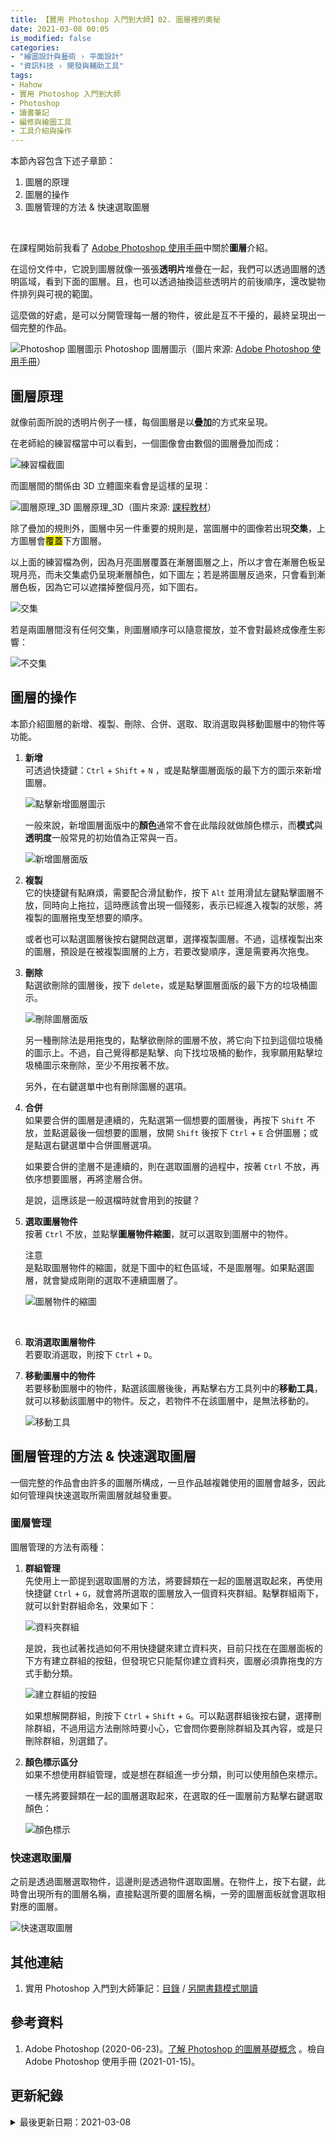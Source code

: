 ```yaml
---
title: 【實用 Photoshop 入門到大師】02. 圖層裡的奧秘
date: 2021-03-08 00:05
is_modified: false
categories:
- "繪圖設計與藝術 › 平面設計"
- "資訊科技 › 開發與輔助工具"
tags:
- Hahow
- 實用 Photoshop 入門到大師
- Photoshop
- 讀書筆記
- 編修與繪圖工具
- 工具介紹與操作
--- 
```


本節內容包含下述子章節：
1. 圖層的原理
2. 圖層的操作
3. 圖層管理的方法 & 快速選取圖層

<!--more-->
<br class="big">

在課程開始前我看了 [Adobe Photoshop 使用手冊](https://helpx.adobe.com/tw/photoshop/using/layer-basics.html)中關於**圖層**介紹。

在這份文件中，它說到圖層就像一張張**透明片**堆疊在一起，我們可以透過圖層的透明區域，看到下面的圖層。且，也可以透過抽換這些透明片的前後順序，還改變物件排列與可視的範圍。

這麼做的好處，是可以分開管理每一層的物件，彼此是互不干擾的，最終呈現出一個完整的作品。
 
<p class="illustration">
    <img src="https://i.imgur.com/raHCeJX.png" alt="Photoshop 圖層圖示">
    Photoshop 圖層圖示（圖片來源: <a href="https://helpx.adobe.com/tw/photoshop/using/layer-basics.html">Adobe Photoshop 使用手冊</a>）
</p>


 
## 圖層原理 
就像前面所說的透明片例子一樣，每個圖層是以**疊加**的方式來呈現。

在老師給的練習檔當中可以看到，一個圖像會由數個的圖層疊加而成：

<p class="illustration">
    <img src="https://i.imgur.com/mY6hy1u.png" alt="練習檔截圖">
</p>

而圖層間的關係由 3D 立體圖來看會是這樣的呈現：

<p class="illustration">
    <img src="https://i.imgur.com/oViVVvI.png" alt="圖層原理_3D">
    圖層原理_3D（圖片來源: <a href="https://hahow.in/courses/5b26587f67ff51001e25cf0a/assignments?item=5b34d81791606b001eb9d6e7&panelMode=PLAY_LIST">課程教材</a>）
</p>

除了疊加的規則外，圖層中另一件重要的規則是，當圖層中的圖像若出現**交集**，上方圖層會<mark>覆蓋</mark>下方圖層。

以上面的練習檔為例，因為月亮圖層覆蓋在漸層圖層之上，所以才會在漸層色板呈現月亮，而未交集處仍呈現漸層顏色，如下圖左；若是將圖層反過來，只會看到漸層色板，因為它可以遮擋掉整個月亮，如下圖右。

<p class="illustration">
    <img src="https://i.imgur.com/h6epxP1.png" alt="交集">
</p>

若是兩圖層間沒有任何交集，則圖層順序可以隨意擺放，並不會對最終成像產生影響：
 
<p class="illustration">
    <img src="https://i.imgur.com/VRLFWn1.png" alt="不交集">
</p>



## 圖層的操作
本節介紹圖層的新增、複製、刪除、合併、選取、取消選取與移動圖層中的物件等功能。

1. **新增**  
    可透過快捷鍵：`Ctrl` + `Shift` + `N` ，或是點擊圖層面版的最下方的圖示來新增圖層。
    <p class="illustration">
        <img src="https://i.imgur.com/IbtjPhL.png" alt="點擊新增圖層圖示">
    </p>
    
    一般來說，新增圖層面版中的**顏色**通常不會在此階段就做顏色標示，而**模式**與**透明度**一般常見的初始值為正常與一百。
    <p class="illustration">
        <img src="https://i.imgur.com/GXh6bn7.png" alt="新增圖層面版">
    </p>
    
2. **複製**  
    它的快捷鍵有點麻煩，需要配合滑鼠動作，按下 `Alt` 並用滑鼠左鍵點擊圖層不放，同時向上拖拉，這時應該會出現一個殘影，表示已經進入複製的狀態，將複製的圖層拖曳至想要的順序。
    
    或者也可以點選圖層後按右鍵開啟選單，選擇複製圖層。不過，這樣複製出來的圖層，預設是在被複製圖層的上方，若要改變順序，還是需要再次拖曳。
    
3. **刪除**  
    點選欲刪除的圖層後，按下 `delete`，或是點擊圖層面版的最下方的垃圾桶圖示。
    <p class="illustration">
        <img src="https://i.imgur.com/r2r1Vtl.png" alt="刪除圖層面版">
    </p>

    另一種刪除法是用拖曳的，點擊欲刪除的圖層不放，將它向下拉到這個垃圾桶的圖示上。不過，自己覺得都是點擊、向下找垃圾桶的動作，我寧願用點擊垃圾桶圖示來刪除，至少不用按著不放。
    
    另外，在右鍵選單中也有刪除圖層的選項。

4. **合併**  
    如果要合併的圖層是連續的，先點選第一個想要的圖層後，再按下 `Shift` 不放，並點選最後一個想要的圖層，放開 `Shift` 後按下 `Ctrl` + `E` 合併圖層；或是點選右鍵選單中合併圖層選項。
    
    如果要合併的塗層不是連續的，則在選取圖層的過程中，按著 `Ctrl` 不放，再依序想要圖層，再將塗層合併。
    
    是說，這應該是一般選檔時就會用到的按鍵？
    
5. **選取圖層物件**  
    按著 `Ctrl` 不放，並點擊**圖層物件縮圖**，就可以選取到圖層中的物件。

    <div class="alert danger">
    <div class="head">注意</div>
    是點取圖層物件的縮圖，就是下圖中的紅色區域，不是圖層喔。如果點選圖層，就會變成剛剛的選取不連續圖層了。      
    <p class="illustration">
        <img src="https://i.imgur.com/4OxLxQO.png" alt="圖層物件的縮圖">
    </p>
    </div>

    <br class="big">
    
6. **取消選取圖層物件**  
    若要取消選取，則按下 `Ctrl` + `D`。
    
7. **移動圖層中的物件**  
    若要移動圖層中的物件，點選該圖層後後，再點擊右方工具列中的**移動工具**，就可以移動該圖層中的物件。反之，若物件不在該圖層中，是無法移動的。
    
    <p class="illustration">
        <img src="https://i.imgur.com/m7qu401.png" alt="移動工具">
    </p>



## 圖層管理的方法 & 快速選取圖層
一個完整的作品會由許多的圖層所構成，一旦作品越複雜使用的圖層會越多，因此如何管理與快速選取所需圖層就越發重要。


### 圖層管理
圖層管理的方法有兩種：
1. **群組管理**  
    先使用上一節提到選取圖層的方法，將要歸類在一起的圖層選取起來，再使用快捷鍵 `Ctrl` + `G`，就會將所選取的圖層放入一個資料夾群組。點擊群組兩下，就可以針對群組命名，效果如下：
    <p class="illustration">
        <img src="https://i.imgur.com/lyoYatw.png" alt="資料夾群組">
    </p>
    
    是說，我也試著找過如何不用快捷鍵來建立資料夾，目前只找在在圖層面板的下方有建立群組的按鈕，但發現它只能幫你建立資料夾，圖層必須靠拖曳的方式手動分類。
    <p class="illustration">
        <img src="https://i.imgur.com/sBSfiOl.png" alt="建立群組的按鈕">
    </p>
        
    如果想解開群組，則按下 `Ctrl` + `Shift` + `G`。可以點選群組後按右鍵，選擇刪除群組，不過用這方法刪除時要小心，它會問你要刪除群組及其內容，或是只刪除群組，別選錯了。
 
2. **顏色標示區分**  
    如果不想使用群組管理，或是想在群組進一步分類，則可以使用顏色來標示。
    
    一樣先將要歸類在一起的圖層選取起來，在選取的任一圖層前方點擊右鍵選取顏色：
    <p class="illustration">
        <img src="https://i.imgur.com/7Kg3zxq.png" alt="顏色標示">
    </p>


### 快速選取圖層
之前是透過圖層選取物件，這邊則是透過物件選取圖層。在物件上，按下右鍵，此時會出現所有的圖層名稱，直接點選所要的圖層名稱，一旁的圖層面板就會選取相對應的圖層。
<p class="illustration">
    <img src="https://i.imgur.com/aM0ruBe.png?1" alt="快速選取圖層">
</p>



## 其他連結
1. 實用 Photoshop 入門到大師筆記：[目錄](/Practical-Photoshop-from-Beginner-to-Master-Contents) / [另開書籍模式閱讀](/Practical-Photoshop-from-Beginner-to-Master)



## 參考資料 
1. Adobe Photoshop (2020-06-23)。[了解 Photoshop 的圖層基礎概念](https://helpx.adobe.com/tw/photoshop/using/layer-basics.html) 。檢自 Adobe Photoshop 使用手冊 (2021-01-15)。



## 更新紀錄
<details class="update_stamp">
  <summary>最後更新日期：2021-03-08</summary>
  <ul>
    <li>2021-03-08 發布</li>
    <li>2021-01-29 完稿</li>
    <li>2021-01-15 起稿</li>
  </ul>
</details>

